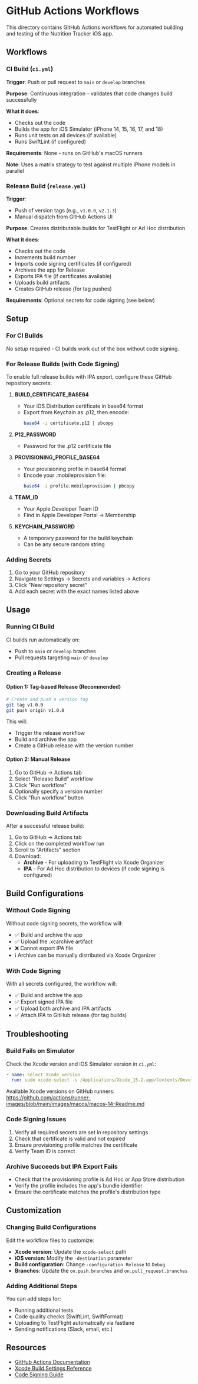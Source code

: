 # GitHub Actions Workflows

This directory contains GitHub Actions workflows for automated building and testing of the Nutrition Tracker iOS app.

## Workflows

### CI Build (`ci.yml`)

**Trigger**: Push or pull request to `main` or `develop` branches

**Purpose**: Continuous integration - validates that code changes build successfully

**What it does**:
- Checks out the code
- Builds the app for iOS Simulator (iPhone 14, 15, 16, 17, and 18)
- Runs unit tests on all devices (if available)
- Runs SwiftLint (if configured)

**Requirements**: None - runs on GitHub's macOS runners

**Note**: Uses a matrix strategy to test against multiple iPhone models in parallel

### Release Build (`release.yml`)

**Trigger**: 
- Push of version tags (e.g., `v1.0.0`, `v2.1.3`)
- Manual dispatch from GitHub Actions UI

**Purpose**: Creates distributable builds for TestFlight or Ad Hoc distribution

**What it does**:
- Checks out the code
- Increments build number
- Imports code signing certificates (if configured)
- Archives the app for Release
- Exports IPA file (if certificates available)
- Uploads build artifacts
- Creates GitHub release (for tag pushes)

**Requirements**: Optional secrets for code signing (see below)

## Setup

### For CI Builds

No setup required - CI builds work out of the box without code signing.

### For Release Builds (with Code Signing)

To enable full release builds with IPA export, configure these GitHub repository secrets:

1. **BUILD_CERTIFICATE_BASE64**
   - Your iOS Distribution certificate in base64 format
   - Export from Keychain as .p12, then encode:
     ```bash
     base64 -i certificate.p12 | pbcopy
     ```

2. **P12_PASSWORD**
   - Password for the .p12 certificate file

3. **PROVISIONING_PROFILE_BASE64**
   - Your provisioning profile in base64 format
   - Encode your .mobileprovision file:
     ```bash
     base64 -i profile.mobileprovision | pbcopy
     ```

4. **TEAM_ID**
   - Your Apple Developer Team ID
   - Find in Apple Developer Portal → Membership

5. **KEYCHAIN_PASSWORD**
   - A temporary password for the build keychain
   - Can be any secure random string

### Adding Secrets

1. Go to your GitHub repository
2. Navigate to Settings → Secrets and variables → Actions
3. Click "New repository secret"
4. Add each secret with the exact names listed above

## Usage

### Running CI Build

CI builds run automatically on:
- Push to `main` or `develop` branches
- Pull requests targeting `main` or `develop`

### Creating a Release

#### Option 1: Tag-based Release (Recommended)

```bash
# Create and push a version tag
git tag v1.0.0
git push origin v1.0.0
```

This will:
- Trigger the release workflow
- Build and archive the app
- Create a GitHub release with the version number

#### Option 2: Manual Release

1. Go to GitHub → Actions tab
2. Select "Release Build" workflow
3. Click "Run workflow"
4. Optionally specify a version number
5. Click "Run workflow" button

### Downloading Build Artifacts

After a successful release build:

1. Go to GitHub → Actions tab
2. Click on the completed workflow run
3. Scroll to "Artifacts" section
4. Download:
   - **Archive** - For uploading to TestFlight via Xcode Organizer
   - **IPA** - For Ad Hoc distribution to devices (if code signing is configured)

## Build Configurations

### Without Code Signing

Without code signing secrets, the workflow will:
- ✅ Build and archive the app
- ✅ Upload the .xcarchive artifact
- ❌ Cannot export IPA file
- ℹ️ Archive can be manually distributed via Xcode Organizer

### With Code Signing

With all secrets configured, the workflow will:
- ✅ Build and archive the app
- ✅ Export signed IPA file
- ✅ Upload both archive and IPA artifacts
- ✅ Attach IPA to GitHub release (for tag builds)

## Troubleshooting

### Build Fails on Simulator

Check the Xcode version and iOS Simulator version in `ci.yml`:
```yaml
- name: Select Xcode version
  run: sudo xcode-select -s /Applications/Xcode_15.2.app/Contents/Developer
```

Available Xcode versions on GitHub runners: https://github.com/actions/runner-images/blob/main/images/macos/macos-14-Readme.md

### Code Signing Issues

1. Verify all required secrets are set in repository settings
2. Check that certificate is valid and not expired
3. Ensure provisioning profile matches the certificate
4. Verify Team ID is correct

### Archive Succeeds but IPA Export Fails

- Check that the provisioning profile is Ad Hoc or App Store distribution
- Verify the profile includes the app's bundle identifier
- Ensure the certificate matches the profile's distribution type

## Customization

### Changing Build Configurations

Edit the workflow files to customize:

- **Xcode version**: Update the `xcode-select` path
- **iOS version**: Modify the `-destination` parameter
- **Build configuration**: Change `-configuration Release` to `Debug`
- **Branches**: Update the `on.push.branches` and `on.pull_request.branches`

### Adding Additional Steps

You can add steps for:
- Running additional tests
- Code quality checks (SwiftLint, SwiftFormat)
- Uploading to TestFlight automatically via fastlane
- Sending notifications (Slack, email, etc.)

## Resources

- [GitHub Actions Documentation](https://docs.github.com/en/actions)
- [Xcode Build Settings Reference](https://developer.apple.com/documentation/xcode/build-settings-reference)
- [Code Signing Guide](https://developer.apple.com/support/code-signing/)
